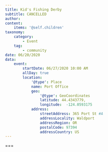 ```yaml
---
title: Kid's Fishing Derby
subtitle: CANCELLED
author: 
content:
    items: '@self.children'
taxonomy:
    category: 
        - Event
    tag: 
        - community
date: 06/20/2020
data:
    event:
        startDate: 06/27/2020 10:00 AM
        allDay: true
        location:
            '@type': Place
            name: Port Office
            geo:
                '@type': GeoCoordinates
                latitude: 44.4343779,
                longitude:  -124.0593175 
            address:
                streetAddress: 365 Port St #A
                addressLocality: Waldport
                addressRegion: OR
                postalCode: 97394
                addressCountry: US
---
```




===
